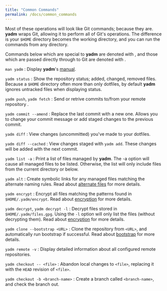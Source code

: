 ```yaml
---
title: "Common Commands"
permalink: /docs/common_commands
---
```

Most of these operations will look like Git commands; because they are.
**yadm** wraps Git, allowing it to perform all of Git's operations. The
difference is your `$HOME` directory becomes the working directory, and you can
run the commands from any directory.

Commands below which are special to **yadm** are denoted with
<i class="fa fa-fw fa-asterisk" aria-hidden="true"></i>,
and those which are passed directly through to Git are denoted with
<i class="fa fa-fw fa-git-square" aria-hidden="true"></i>.

<i class="fa fa-fw fa-asterisk" aria-hidden="true"></i> `man yadm`
: Display **yadm**'s
[manual](https://github.com/TheLocehiliosan/yadm/blob/master/yadm.md).

<i class="fa fa-fw fa-git-square" aria-hidden="true"></i> `yadm status`
: Show the repository status; added, changed, removed files. Because a `$HOME`
directory often more than only dotfiles, by default
**yadm** ignores untracked files when displaying status.

<i class="fa fa-fw fa-git-square" aria-hidden="true"></i> `yadm push`, `yadm fetch`
: Send or retrive commits to/from your remote repository .

<i class="fa fa-fw fa-git-square" aria-hidden="true"></i> `yadm commit --amend`
: Replace the last commit with a new one. Allows you to change your commit
message or add staged changes to the previous commit.

<i class="fa fa-fw fa-git-square" aria-hidden="true"></i> `yadm diff`
: View changes (uncommitted) you've made to your dotfiles.

<i class="fa fa-fw fa-git-square" aria-hidden="true"></i> `yadm diff --cached`
: View changes staged with `yadm add`. These changes will be added with the next
commit.

<i class="fa fa-fw fa-asterisk" aria-hidden="true"></i> `yadm list -a`
: Print  a list of files managed by **yadm**.  The -a option will cause all managed
files to be listed.  Otherwise, the list will only include files from the
current directory or below.

<i class="fa fa-fw fa-asterisk" aria-hidden="true"></i> `yadm alt`
: Create symbolic links for any managed files matching the alternate naming rules.
Read about [alternate files](alternates) for more details. 

<i class="fa fa-fw fa-asterisk" aria-hidden="true"></i> `yadm encrypt`
: Encrypt all files matching the patterns found in `$HOME/.yadm/encrypt`. Read
about [encryption](encryption) for more details.

<i class="fa fa-fw fa-asterisk" aria-hidden="true"></i> `yadm decrypt`, `yadm decrypt -l`
: Decrypt files stored in `$HOME/.yadm/files.gpg`. Using the `-l` option will
only list the files (without decrypting them). Read about
[encryption](encryption) for more details.

<i class="fa fa-fw fa-asterisk" aria-hidden="true"></i> `yadm clone --bootstrap <URL>`
: Clone the repository from `<URL>`, and automatically run bootstrap if
successful. Read about [bootstrap](bootstrap) for more details.

<i class="fa fa-fw fa-git-square" aria-hidden="true"></i> `yadm remote -v`
: Display detailed information about all configured remote repositories.

<i class="fa fa-fw fa-git-square" aria-hidden="true"></i> `yadm checkout -- <file>`
: Abandon local changes to `<file>`, replacing it with the `HEAD` revision of
`<file>`.

<i class="fa fa-fw fa-git-square" aria-hidden="true"></i> `yadm checkout -b <branch-name>`
: Create a branch called `<branch-name>`, and check the branch out.
